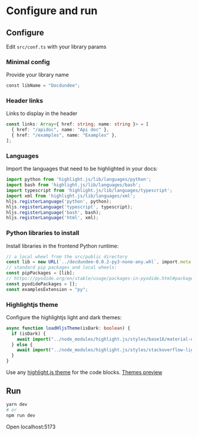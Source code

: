 # Configure and run

## Configure

Edit `src/conf.ts` with your library params

### Minimal config

Provide your library name

```python
const libName = "Docdundee";
```

### Header links

Links to display in the header

```ts
const links: Array<{ href: string; name: string }> = [
  { href: "/apidoc", name: "Api doc" },
  { href: "/examples", name: "Examples" },
];
```

### Languages

Import the languages that need to be highlighted in your docs:

```ts
import python from 'highlight.js/lib/languages/python';
import bash from 'highlight.js/lib/languages/bash';
import typescript from 'highlight.js/lib/languages/typescript';
import xml from 'highlight.js/lib/languages/xml';
hljs.registerLanguage('python', python);
hljs.registerLanguage('typescript', typescript);
hljs.registerLanguage('bash', bash);
hljs.registerLanguage('html', xml);
```

### Python libraries to install

Install libraries in the frontend Python runtime:

```ts
// a local wheel from the src/public directory
const lib = new URL(`../docdundee-0.0.2-py3-none-any.whl`, import.meta.url).href;
// standard pip packages and local wheels:
const pipPackages = [lib];  
// https://pyodide.org/en/stable/usage/packages-in-pyodide.html#packages-in-pyodide
const pyodidePackages = []; 
const examplesExtension = "py";
```

### Highlightjs theme

Configure the highlightjs light and dark themes:

```ts
async function loadHljsTheme(isDark: boolean) {
  if (isDark) {
    await import("../node_modules/highlight.js/styles/base16/material-darker.css")
  } else {
    await import("../node_modules/highlight.js/styles/stackoverflow-light.css")
  }
}
```

Use any [highlight.js theme](https://github.com/highlightjs/highlight.js/tree/main/src/styles) for
the code blocks. [Themes preview](https://highlightjs.org/static/demo/)

## Run

```bash
yarn dev
# or
npm run dev
```

Open localhost:5173